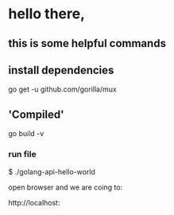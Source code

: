 # hello there, 

## this is some helpful commands

## install dependencies

go get -u github.com/gorilla/mux

## 'Compiled'
go build -v

### run file
$ ./golang-api-hello-world


open browser and we are coing to:

http://localhost:


